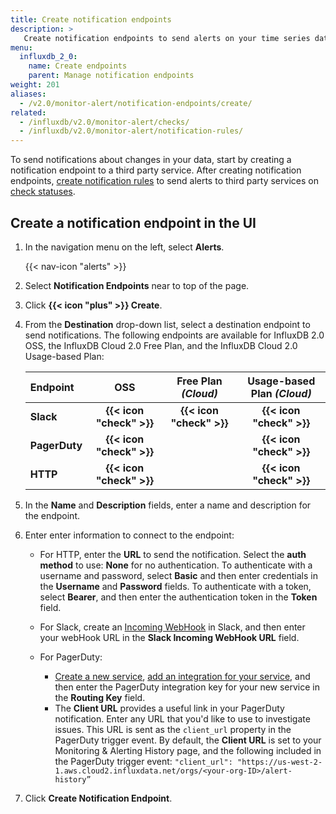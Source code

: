 ```yaml
---
title: Create notification endpoints
description: >
   Create notification endpoints to send alerts on your time series data.
menu:
  influxdb_2_0:
    name: Create endpoints
    parent: Manage notification endpoints
weight: 201
aliases:
  - /v2.0/monitor-alert/notification-endpoints/create/
related:
  - /influxdb/v2.0/monitor-alert/checks/
  - /influxdb/v2.0/monitor-alert/notification-rules/
---
```


To send notifications about changes in your data, start by creating a notification endpoint to a third party service. After creating notification endpoints, [create notification rules](/v2.0/monitor-alert/notification-rules/create) to send alerts to third party services on [check statuses](/v2.0/monitor-alert/checks/create).

## Create a notification endpoint in the UI

1.  In the navigation menu on the left, select **Alerts**.

    {{< nav-icon "alerts" >}}

2.  Select **Notification Endpoints** near to top of the page.
3.  Click **{{< icon "plus" >}} Create**.
4.  From the **Destination** drop-down list, select a destination endpoint to send notifications.
    The following endpoints are available for InfluxDB 2.0 OSS, the InfluxDB Cloud 2.0 Free Plan,
    and the InfluxDB Cloud 2.0 Usage-based Plan:

    | Endpoint      | OSS                      | Free Plan _(Cloud)_      | Usage-based Plan _(Cloud)_   |
    |:--------      |:--------:                |:-------------------:     |:----------------------------:|
    | **Slack**     | **{{< icon "check" >}}** | **{{< icon "check" >}}** | **{{< icon "check" >}}**     |
    | **PagerDuty** | **{{< icon "check" >}}** |                          | **{{< icon "check" >}}**     |
    | **HTTP**      | **{{< icon "check" >}}** |                          | **{{< icon "check" >}}**     |

5.  In the **Name** and **Description** fields, enter a name and description for the endpoint.
6.  Enter enter information to connect to the endpoint:

    - For HTTP, enter the **URL** to send the notification. Select the **auth method** to use: **None** for no authentication. To authenticate with a username and password, select **Basic** and then enter credentials in the **Username** and **Password** fields. To authenticate with a token, select **Bearer**, and then enter the authentication token in the **Token** field.

    - For Slack, create an [Incoming WebHook](https://api.slack.com/incoming-webhooks#posting_with_webhooks) in Slack, and then enter your webHook URL in the **Slack Incoming WebHook URL** field.

    - For PagerDuty:
      - [Create a new service](https://support.pagerduty.com/docs/services-and-integrations#section-create-a-new-service), [add an integration for your service](https://support.pagerduty.com/docs/services-and-integrations#section-add-integrations-to-an-existing-service), and then enter the PagerDuty integration key for your new service in the **Routing Key** field.
      - The **Client URL** provides a useful link in your PagerDuty notification. Enter any URL that you'd like to use to investigate issues. This URL is sent as the `client_url` property in the PagerDuty trigger event. By default, the **Client URL** is set to your Monitoring & Alerting History page, and the following included in the PagerDuty trigger event: `"client_url": "https://us-west-2-1.aws.cloud2.influxdata.net/orgs/<your-org-ID>/alert-history”`

6. Click **Create Notification Endpoint**.

